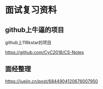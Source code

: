 # 面试复习资料

## github上牛逼的项目

github上118kstar的项目

https://github.com/CyC2018/CS-Notes

## 面经整理

https://juejin.cn/post/6844904120676007950

